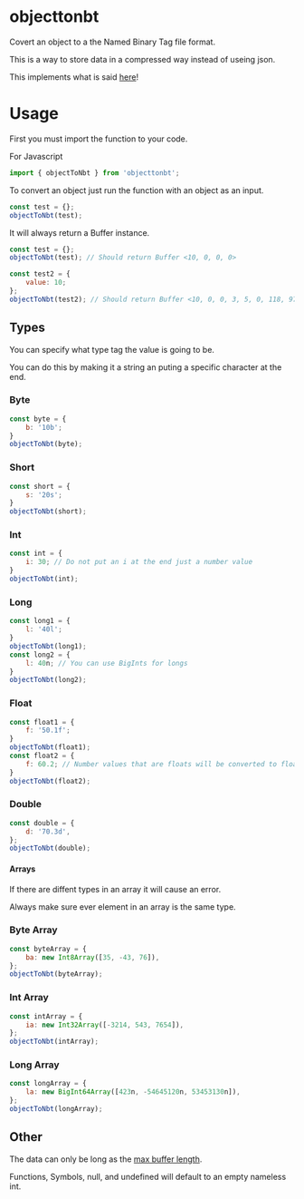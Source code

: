 # objecttonbt

Covert an object to a the Named Binary Tag file format.

This is a way to store data in a compressed way instead of useing json.

This implements what is said [here](https://wiki.vg/NBT)!

# Usage

First you must import the function to your code.

For Javascript

```js
import { objectToNbt } from 'objecttonbt';
```

To convert an object just run the function with an object as an input.

```js
const test = {};
objectToNbt(test);
```

It will always return a Buffer instance.

```js
const test = {};
objectToNbt(test); // Should return Buffer <10, 0, 0, 0>

const test2 = {
    value: 10;
};
objectToNbt(test2); // Should return Buffer <10, 0, 0, 3, 5, 0, 118, 97, 108, 117, 101, 10, 0, 0, 0, 0>
```

## Types

You can specify what type tag the value is going to be.

You can do this by making it a string an puting a specific character at the end.

### Byte

```js
const byte = {
    b: '10b';
}
objectToNbt(byte);
```

### Short

```js
const short = {
    s: '20s';
}
objectToNbt(short);
```

### Int

```js
const int = {
    i: 30; // Do not put an i at the end just a number value
}
objectToNbt(int);
```

### Long

```js
const long1 = {
    l: '40l';
}
objectToNbt(long1);
const long2 = {
    l: 40n; // You can use BigInts for longs
}
objectToNbt(long2);
```

### Float

```js
const float1 = {
    f: '50.1f';
}
objectToNbt(float1);
const float2 = {
    f: 60.2; // Number values that are floats will be converted to floats
}
objectToNbt(float2);
```

### Double

```js
const double = {
    d: '70.3d',
};
objectToNbt(double);
```

#### Arrays

If there are diffent types in an array it will cause an error.

Always make sure ever element in an array is the same type.

### Byte Array

```js
const byteArray = {
    ba: new Int8Array([35, -43, 76]),
};
objectToNbt(byteArray);
```

### Int Array

```js
const intArray = {
    ia: new Int32Array([-3214, 543, 7654]),
};
objectToNbt(intArray);
```

### Long Array

```js
const longArray = {
    la: new BigInt64Array([423n, -54645120n, 53453130n]),
};
objectToNbt(longArray);
```

## Other

The data can only be long as the [max buffer length](https://nodejs.org/dist/latest-v17.x/docs/api/buffer.html#bufferconstantsmax_length).

Functions, Symbols, null, and undefined will default to an empty nameless int.
